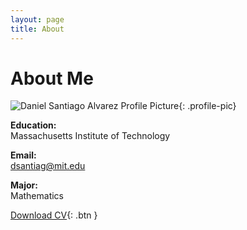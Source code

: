 ```yaml
---
layout: page
title: About
---
```


# About Me

![Daniel Santiago Alvarez Profile Picture](https://dasantiag.github.io/public/profile_picture.jpg){: .profile-pic}

**Education:**  
Massachusetts Institute of Technology

**Email:**  
[dsantiag@mit.edu](dsantiag@mit.edu)

**Major:**  
Mathematics


[Download CV](https://dasantiag.github.io/public/CV_Daniel.pdf){: .btn }
